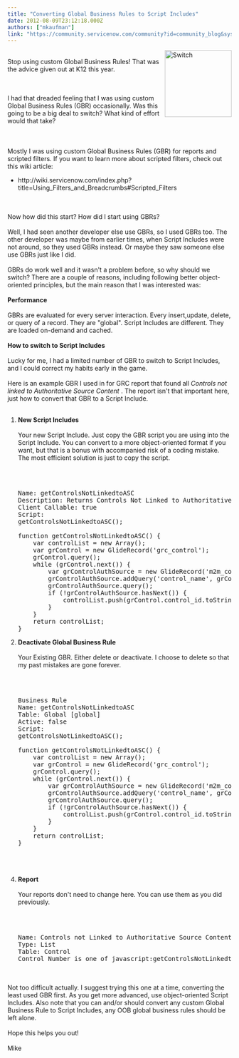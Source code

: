 ```yaml
---
title: "Converting Global Business Rules to Script Includes"
date: 2012-08-09T23:12:18.000Z
authors: ["mkaufman"]
link: "https://community.servicenow.com/community?id=community_blog&sys_id=78ccee25dbd0dbc01dcaf3231f9619d5"
---
```

<p><p><img src="http://i.imgur.com/PRS8b.jpg" alt="Switch" width="150px" align='right' /><br />Stop using custom Global Business Rules! That was the advice given out at K12 this year.</p><br /><br />I had that dreaded feeling that I was using custom Global Business Rules (GBR) occasionally. Was this going to be a big deal to switch? What kind of effort would that take? <br /><br /><!--break--><br /><br />Mostly I was using custom Global Business Rules (GBR) for reports and scripted filters. If you want to learn more about scripted filters, check out this wiki article:<br /><ul><li>http://wiki.servicenow.com/index.php?title=Using_Filters_and_Breadcrumbs#Scripted_Filters</li></ul><br /><br />Now how did this start? How did I start using GBRs?<br /><br />Well, I had seen another developer else use GBRs, so I used GBRs too. The other developer was maybe from earlier times, when Script Includes were not around, so they used GBRs instead. Or maybe they saw someone else use GBRs just like I did.<br /><br />GBRs do work well and it wasn't a problem before, so why should we switch? There are a couple of reasons, including following better object-oriented principles, but the main reason that I was interested was:<br /><br /><strong>Performance</strong><br /><br />GBRs are evaluated for every server interaction. Every insert,update, delete, or query of a record. They are "global". Script Includes are different. They are loaded on-demand and cached.<br /><br /><strong>How to switch to Script Includes</strong><br /><br />Lucky for me, I had a limited number of GBR to switch to Script Includes, and I could correct my habits early in the game.<br /><br />Here is an example GBR I used in for GRC report that found all <i>Controls not linked to Authoritative Source Content</i> . The report isn't that important here, just how to convert that GBR to a Script Include.<br /><br /><ol><li><strong>New Script Includes</strong><br /><br />Your new Script Include. Just copy the GBR script you are using into the Script Include. You can convert to a more object-oriented format if you want, but that is a bonus with accompanied risk of a coding mistake. The most efficient solution is just to copy the script.<br /><br /><pre __default_attr="plain" __jive_macro_name="code" class="jive_text_macro jive_macro_code"><br /><br />Name: getControlsNotLinkedtoASC<br />Description: Returns Controls Not Linked to Authoritative Source Content<br />Client Callable: true<br />Script:<br />getControlsNotLinkedtoASC();<br /><br />function getControlsNotLinkedtoASC() {<br />    var controlList = new Array();<br />    var grControl = new GlideRecord('grc_control');<br />    grControl.query();<br />    while (grControl.next()) {<br />        var grControlAuthSource = new GlideRecord('m2m_control_auth_src_content');<br />        grControlAuthSource.addQuery('control_name', grControl.sys_id);<br />        grControlAuthSource.query();<br />        if (!grControlAuthSource.hasNext()) {<br />            controlList.push(grControl.control_id.toString());<br />        }<br />    }<br />    return controlList;<br />}<br /></pre></li><li><strong>Deactivate Global Business Rule</strong><br /><br />Your Existing GBR. Either delete or deactivate. I choose to delete so that my past mistakes are gone forever.<br /><br /><pre __default_attr="plain" __jive_macro_name="code" class="jive_text_macro jive_macro_code"><br /><br />Business Rule<br />Name: getControlsNotLinkedtoASC<br />Table: Global [global]<br />Active: false<br />Script:<br />getControlsNotLinkedtoASC();<br /><br />function getControlsNotLinkedtoASC() {<br />    var controlList = new Array();<br />    var grControl = new GlideRecord('grc_control');<br />    grControl.query();<br />    while (grControl.next()) {<br />        var grControlAuthSource = new GlideRecord('m2m_control_auth_src_content');<br />        grControlAuthSource.addQuery('control_name', grControl.sys_id);<br />        grControlAuthSource.query();<br />        if (!grControlAuthSource.hasNext()) {<br />            controlList.push(grControl.control_id.toString());<br />        }<br />    }<br />    return controlList;<br />}<br /></pre></li><li style="list-style: none"><br /><br /><br /></li><li><strong>Report</strong><br /><br />Your reports don't need to change here. You can use them as you did previously.<br /><br /><pre __default_attr="plain" __jive_macro_name="code" class="jive_text_macro jive_macro_code"><br /><br />Name: Controls not Linked to Authoritative Source Content<br />Type: List<br />Table: Control<br />Control Number is one of javascript:getControlsNotLinkedtoASC()<br /></pre></li></ol><br /><br />Not too difficult actually. I suggest trying this one at a time, converting the least used GBR first. As you get more advanced, use object-oriented Script Includes. Also note that you can and/or should convert any custom Global Business Rule to Script Includes, any OOB global business rules should be left alone.<br /><br />Hope this helps you out!<br /><br />Mike</p>
